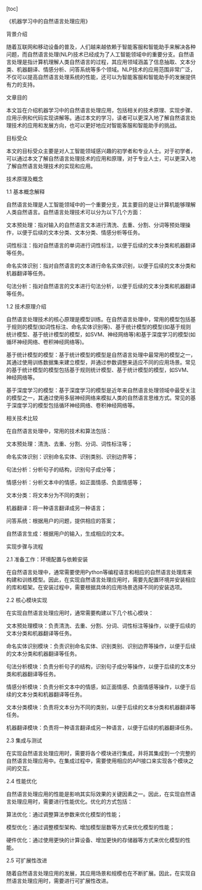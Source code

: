 
[toc]                    
                
                
《机器学习中的自然语言处理应用》

背景介绍

随着互联网和移动设备的普及，人们越来越依赖于智能客服和智能助手来解决各种问题，而自然语言处理(NLP)技术已经成为了人工智能领域中的重要分支。自然语言处理是指计算机理解人类自然语言的过程，其应用领域涵盖了信息抽取、文本分类、机器翻译、情感分析、问答系统等多个领域。NLP技术的应用范围非常广泛，不仅可以提高自然语言处理系统的性能，还可以为智能客服和智能助手的发展提供有力的支持。

文章目的

本文旨在介绍机器学习中的自然语言处理应用，包括相关的技术原理、实现步骤、应用示例和代码实现讲解等。通过本文的学习，读者可以更深入地了解自然语言处理技术的应用和发展方向，也可以更好地应对智能客服和智能助手的挑战。

目标受众

本文的目标受众主要是对人工智能领域感兴趣的初学者和专业人士。对于初学者，可以通过本文了解自然语言处理技术的应用和原理，对于专业人士，可以更深入地了解自然语言处理技术的实现和应用。

技术原理及概念

1.1 基本概念解释

自然语言处理是人工智能领域中的一个重要分支，其主要目的是让计算机能够理解人类自然语言。自然语言处理技术可以分为以下几个方面：

文本预处理：指对输入的自然语言文本进行清洗、去重、分割、分词等预处理操作，以便于后续的文本分类、文本分类、情感分析等任务。

词性标注：指对自然语言的单词进行词性标注，以便于后续的文本分类和机器翻译等任务。

命名实体识别：指对自然语言的文本进行命名实体识别，以便于后续的文本分类和机器翻译等任务。

句法分析：指对自然语言的文本进行句法分析，以便于后续的文本分类和机器翻译等任务。

1.2 技术原理介绍

自然语言处理技术的核心原理是模型训练。在自然语言处理中，常用的模型包括基于规则的模型(如词性标注、命名实体识别等)、基于统计模型的模型(如基于规则统计模型、基于统计模型的模型，如SVM、神经网络等)和基于深度学习的模型(如循环神经网络、卷积神经网络等)。

基于统计模型的模型：基于统计模型的模型是自然语言处理中最常用的模型之一，其通过使用训练数据集来建立模型，并通过参数调整来适应不同的应用场景。常见的基于统计模型的模型包括基于规则统计模型、基于统计模型的模型，如SVM、神经网络等。

基于深度学习的模型：基于深度学习的模型是近年来自然语言处理领域中最受关注的模型之一，其通过使用多层神经网络来模拟人类的自然语言思维方式。常见的基于深度学习的模型包括循环神经网络、卷积神经网络等。

相关技术比较

在自然语言处理中，常用的技术和算法包括：

文本预处理：清洗、去重、分割、分词、词性标注等；

命名实体识别：识别命名实体、识别类别、识别边界等；

句法分析：分析句子的结构，识别句子成分等；

情感分析：分析文本中的情感，如正面情感、负面情感等；

文本分类：将文本分为不同的类别；

机器翻译：将一种语言翻译成另一种语言；

问答系统：根据用户的问题，提供相应的答案；

自然语言生成：根据用户的输入，生成相应的文本。

实现步骤与流程

2.1 准备工作：环境配置与依赖安装

在自然语言处理中，通常需要使用Python等编程语言和相应的自然语言处理库来构建和训练模型。因此，在实现自然语言处理应用时，需要先配置环境并安装相应的库和框架。在安装过程中，需要根据具体的应用场景选择不同的安装选项。

2.2 核心模块实现

在实现自然语言处理应用时，通常需要构建以下几个核心模块：

文本预处理模块：负责清洗、去重、分割、分词、词性标注等操作，以便于后续的文本分类和机器翻译等任务。

命名实体识别模块：负责识别命名实体、识别类别、识别边界等操作，以便于后续的文本分类和机器翻译等任务。

句法分析模块：负责分析句子的结构，识别句子成分等操作，以便于后续的文本分类和机器翻译等任务。

情感分析模块：负责分析文本中的情感，如正面情感、负面情感等操作，以便于后续的文本分类和机器翻译等任务。

文本分类模块：负责将文本分为不同的类别，以便于后续的文本分类和机器翻译等任务。

机器翻译模块：负责将一种语言翻译成另一种语言，以便于后续的机器翻译任务。

2.3 集成与测试

在实现自然语言处理应用时，需要将各个模块进行集成，并将其集成到一个完整的自然语言处理应用中。在集成过程中，需要使用相应的API接口来实现各个模块之间的交互。

2.4 性能优化

自然语言处理应用的性能是影响其实际效果的关键因素之一。因此，在实现自然语言处理应用时，需要进行性能优化。优化的方式包括：

算法优化：通过调整算法参数来优化模型的性能；

模型优化：通过调整模型架构、增加模型层数等方式来优化模型的性能；

硬件优化：通过使用更快的计算设备、增加更快的存储器等方式来优化模型的性能。

2.5 可扩展性改进

随着自然语言处理应用的发展，其应用场景和规模也在不断扩展。因此，在实现自然语言处理应用时，需要进行可扩展性改进。

